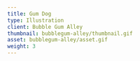 ```yaml
---
title: Gum Dog
type: Illustration
client: Bubble Gum Alley
thumbnail: bubblegum-alley/thumbnail.gif
asset: bubblegum-alley/asset.gif
weight: 3
---
```

